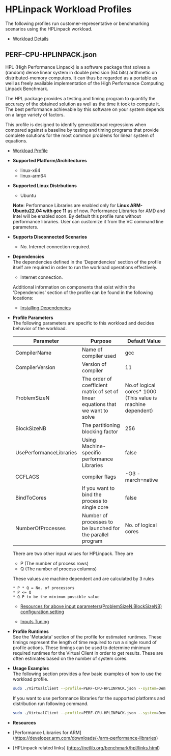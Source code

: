 ﻿# HPLinpack Workload Profiles
The following profiles run customer-representative or benchmarking scenarios using the HPLinpack workload.  

* [Workload Details](./hplinpack.md)  

## PERF-CPU-HPLINPACK.json
HPL (High Performance Linpack) is a software package that solves a (random) dense linear system in double precision (64 bits) arithmetic on distributed-memory computers. It can thus be regarded as a portable as well as freely available implementation of the High Performance Computing Linpack Benchmark.

The HPL package provides a testing and timing program to quantify the accuracy of the obtained solution as well as the time it took to compute it. The best performance achievable by this software on your system depends on a large variety of factors.

This profile is designed to identify general/broad regressions when compared against a baseline by testing and timing programs that provide complete solutions for the most common problems for linear system of equations.

* [Workload Profile](https://github.com/microsoft/VirtualClient/blob/main/src/VirtualClient/VirtualClient.Main/profiles/PERF-CPU-HPLINPACK.json) 

* **Supported Platform/Architectures**
  * linux-x64
  * linux-arm64

* **Supported Linux Distrbutions**
    * Ubuntu

  **Note**: Performance Libraries are enabled only for **Linux ARM-Ubuntu22.04 with gcc 11** as of now. Performance Libraries for AMD and Intel will be enabled soon.
  By default this profile runs without performance libraries. User can customize it from the VC command line parameters.

* **Supports Disconnected Scenarios**  
  * No. Internet connection required.

* **Dependencies**  
  The dependencies defined in the 'Dependencies' section of the profile itself are required in order to run the workload operations effectively.
  * Internet connection.

  Additional information on components that exist within the 'Dependencies' section of the profile can be found in the following locations:
  * [Installing Dependencies](https://microsoft.github.io/VirtualClient/docs/category/dependencies/)

* **Profile Parameters**  
  The following parameters are specific to this workload and decides behavior of the workload.

  | Parameter                 | Purpose                                                                         | Default Value |
  |---------------------------|---------------------------------------------------------------------------------|---------------|
  | CompilerName | Name of compiler used | gcc |
  | CompilerVersion | Version of compiler | 11 |
  |   ProblemSizeN      |  The order of coefficient matrix of set of linear equations that we want to solve  | No.of logical cores* 1000 (This value is machine dependent) |
  |   BlockSizeNB       |  The partitioning blocking factor  | 256 |
  |   UsePerformanceLibraries | Using Machine-specific performance Libraries | false |
  | CCFLAGS | compiler flags| -O3 -march=native  |
  |  BindToCores | If you want to bind the process to single core | false|
  | NumberOfProcesses | Number of processes to be launched for the parallel program |  No. of logical cores|

  There are two other input values for HPLinpack. They are 
  * P (The number of process rows)
  * Q (The number of process columns)

  These values are machine dependent and are calculated by 3 rules
      
      * P * Q = No. of processors
      * P <= Q 
      * Q-P to be the minimum possible value 

  * [Resources for above input parameters(ProblemSizeN,BlockSizeNB) configuration setting](https://netlib.org/utk/people/JackDongarra/faq-linpack.html#_For_HPL_What_problem%20size%20N%20should)

  * [Inputs Tuning](https://community.arm.com/arm-community-blogs/b/high-performance-computing-blog/posts/profiling-and-tuning-linpack-step-step-guide)


* **Profile Runtimes**  
  See the 'Metadata' section of the profile for estimated runtimes. These timings represent the length of time required to run a single round of profile 
  actions. These timings can be used to determine minimum required runtimes for the Virtual Client in order to get results. These are often estimates based on the
  number of system cores.

* **Usage Examples**  
  The following section provides a few basic examples of how to use the workload profile.

  ``` bash
  sudo ./VirtualClient --profile=PERF-CPU-HPLINPACK.json --system=Demo --timeout=1440 --packageStore="{BlobConnectionString|SAS Uri}"
  ```

  If you want to use performance libraries for the supported platforms and distribution run following command.

  ``` bash
  sudo ./VirtualClient --profile=PERF-CPU-HPLINPACK.json --system=Demo --timeout=1440 --packageStore="{BlobConnectionString|SAS Uri}" --parameters=UsePerformanceLibraries=true

  ```

* **Resources**

* [Performance Libraries for ARM] (https://developer.arm.com/downloads/-/arm-performance-libraries)
* [HPLinpack related links] (https://netlib.org/benchmark/hpl/links.html)

